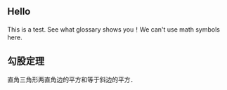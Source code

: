 ## Hello
This is a test. See what glossary shows you！We can't use math symbols here.


## 勾股定理
直角三角形两直角边的平方和等于斜边的平方．